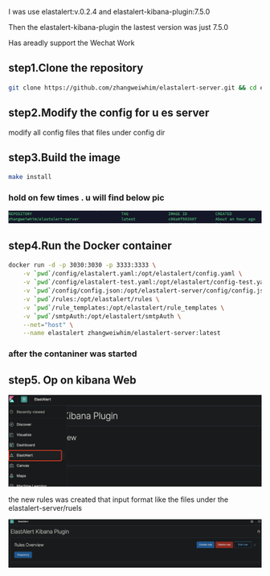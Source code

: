 I was use elastalert:v.0.2.4 and elastalert-kibana-plugin:7.5.0

Then the elastalert-kibana-plugin the lastest version was just 7.5.0  


Has areadly support the Wechat Work 

## step1.Clone the repository
```bash
git clone https://github.com/zhangweiwhim/elastalert-server.git && cd elastalert-server

```

## step2.Modify the config for u es server
modify all config files that files under config dir  


## step3.Build the image
```bash
make install
```
### hold on few times . u will find below pic

![image](http://github.com/zhangweiwhim/readme_add_pic/raw/master/images/elasalert1.png)


## step4.Run the Docker container

```bash
docker run -d -p 3030:3030 -p 3333:3333 \
    -v `pwd`/config/elastalert.yaml:/opt/elastalert/config.yaml \
    -v `pwd`/config/elastalert-test.yaml:/opt/elastalert/config-test.yaml \
    -v `pwd`/config/config.json:/opt/elastalert-server/config/config.json \
    -v `pwd`/rules:/opt/elastalert/rules \
    -v `pwd`/rule_templates:/opt/elastalert/rule_templates \
    -v `pwd`/smtpAuth:/opt/elastalert/smtpAuth \
    --net="host" \
    --name elastalert zhangweiwhim/elastalert-server:latest

```

### after the contaniner was started

## step5. Op on kibana Web 

![image](http://github.com/zhangweiwhim/readme_add_pic/raw/master/images/elastalert2-1.png)

the new rules was created that input format like the files under the elastalert-server/ruels 


![image](http://github.com/zhangweiwhim/readme_add_pic/raw/master/images/elastalert2-2.png)

